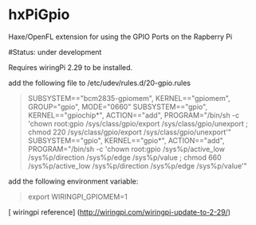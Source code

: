 # hxPiGpio
Haxe/OpenFL extension for using the GPIO Ports on the Rapberry Pi

#Status: under development

Requires wiringPi 2.29 to be installed.

add the following file to /etc/udev/rules.d/20-gpio.rules

> SUBSYSTEM=="bcm2835-gpiomem", KERNEL=="gpiomem", GROUP="gpio", MODE="0660"
> SUBSYSTEM=="gpio", KERNEL=="gpiochip*", ACTION=="add", PROGRAM="/bin/sh -c 'chown root:gpio /sys/class/gpio/export /sys/class/gpio/unexport ; chmod 220 /sys/class/gpio/export /sys/class/gpio/unexport'"
> SUBSYSTEM=="gpio", KERNEL=="gpio*", ACTION=="add", PROGRAM="/bin/sh -c 'chown root:gpio /sys%p/active_low /sys%p/direction /sys%p/edge /sys%p/value ; chmod 660 /sys%p/active_low /sys%p/direction /sys%p/edge /sys%p/value'"

add the following environment variable:
> export WIRINGPI_GPIOMEM=1

[ wiringpi reference] (http://wiringpi.com/wiringpi-update-to-2-29/)
